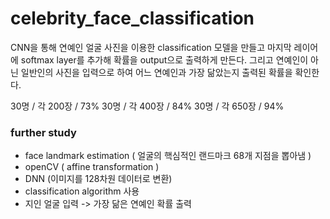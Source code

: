 # celebrity_face_classification

CNN을 통해 연예인 얼굴 사진을 이용한 classification 모델을 만들고 마지막 레이어에 softmax layer를 추가해 확률을 output으로 출력하게 만든다. 그리고 연예인이 아닌 일반인의 사진을 입력으로 하여 어느 연예인과 가장 닮았는지 출력된 확률을 확인한다. 

30명 / 각 200장 / 73% 
30명 / 각 400장 / 84%
30명 / 각 650장 / 94% 

### further study
- face landmark estimation ( 얼굴의 핵심적인 랜드마크 68개 지점을 뽑아냄 )
- openCV ( affine transformation ) 
- DNN (이미지를 128차원 데이터로 변환)
- classification algorithm 사용 
- 지인 얼굴 입력 -> 가장 닮은 연예인 확률 출력 
